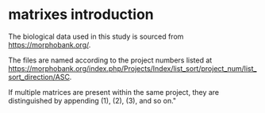 # matrixes introduction

The biological data used in this study is sourced from https://morphobank.org/. 

The files are named according to the project numbers listed at https://morphobank.org/index.php/Projects/Index/list_sort/project_num/list_sort_direction/ASC. 

If multiple matrices are present within the same project, they are distinguished by appending (1), (2), (3), and so on."
